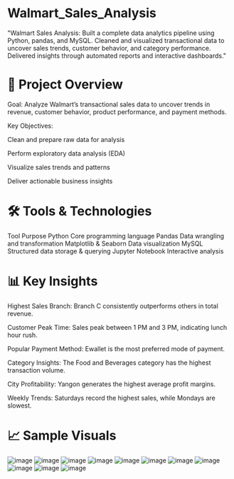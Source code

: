 # Walmart_Sales_Analysis
"Walmart Sales Analysis: Built a complete data analytics pipeline using Python, pandas, and MySQL. Cleaned and visualized transactional data to uncover sales trends, customer behavior, and category performance. Delivered insights through automated reports and interactive dashboards."

# 📌 Project Overview
Goal:
Analyze Walmart’s transactional sales data to uncover trends in revenue, customer behavior, product performance, and payment methods.

Key Objectives:

Clean and prepare raw data for analysis

Perform exploratory data analysis (EDA)

Visualize sales trends and patterns

Deliver actionable business insights

# 🛠️ Tools & Technologies
Tool	Purpose
Python	Core programming language
Pandas	Data wrangling and transformation
Matplotlib & Seaborn	Data visualization
MySQL	Structured data storage & querying
Jupyter Notebook	Interactive analysis

# 📊 Key Insights
Highest Sales Branch: Branch C consistently outperforms others in total revenue.

Customer Peak Time: Sales peak between 1 PM and 3 PM, indicating lunch hour rush.

Popular Payment Method: Ewallet is the most preferred mode of payment.

Category Insights: The Food and Beverages category has the highest transaction volume.

City Profitability: Yangon generates the highest average profit margins.

Weekly Trends: Saturdays record the highest sales, while Mondays are slowest.

# 📈 Sample Visuals
![image](https://github.com/user-attachments/assets/21b7076d-a6da-4878-978f-ee1ab0975d7c)
![image](https://github.com/user-attachments/assets/54cb9033-3bba-47c7-9ee6-e77bdf902713)
![image](https://github.com/user-attachments/assets/e7be0faa-933d-4897-8fcc-2537d55841ce)
![image](https://github.com/user-attachments/assets/73202dda-690d-43e7-aa7f-4247bc273c47)
![image](https://github.com/user-attachments/assets/7a9ec726-8f48-49ac-9e53-4b77c8b49143)
![image](https://github.com/user-attachments/assets/926f7752-3865-4936-ab0d-ee46e4a36bb6)
![image](https://github.com/user-attachments/assets/876ec010-2981-481a-97db-42f7bea6e3c0)
![image](https://github.com/user-attachments/assets/35308fc3-6dc0-4e15-891e-3ca164cb379c)
![image](https://github.com/user-attachments/assets/099c3a62-cdee-4f68-90d6-92ebe504f7d9)
![image](https://github.com/user-attachments/assets/83416e03-5c2d-4726-88ce-b81b70ac3080)
![image](https://github.com/user-attachments/assets/21cd642c-1cff-4367-a67c-8fc7dbab1bc1)
